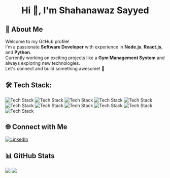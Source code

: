 <h1 align="center">Hi 👋, I'm Shahanawaz Sayyed</h1>

## 🚀 About Me
Welcome to my GitHub profile!  
I'm a passionate **Software Developer** with experience in **Node.js**, **React.js**, and **Python**.  
Currently working on exciting projects like a **Gym Management System** and always exploring new technologies.  
Let's connect and build something awesome! 🚀

## 🛠️ Tech Stack:
![Tech Stack](https://img.shields.io/badge/JavaScript-%23F7DF1E?style=for-the-badge&logo=javascript&logoColor=black) 
![Tech Stack](https://img.shields.io/badge/Python-%233776AB?style=for-the-badge&logo=python&logoColor=white) 
![Tech Stack](https://img.shields.io/badge/TypeScript-%23007ACC?style=for-the-badge&logo=typescript&logoColor=white) 
![Tech Stack](https://img.shields.io/badge/React-%2320232a?style=for-the-badge&logo=react&logoColor=%2361DAFB) 
![Tech Stack](https://img.shields.io/badge/HTML-%23E34F26?style=for-the-badge&logo=html5&logoColor=white) 
![Tech Stack](https://img.shields.io/badge/CSS-%231572B6?style=for-the-badge&logo=css3&logoColor=white) 
![Tech Stack](https://img.shields.io/badge/Node.js-%2343853D?style=for-the-badge&logo=node.js&logoColor=white) 
![Tech Stack](https://img.shields.io/badge/Express-%23404d59?style=for-the-badge&logo=express&logoColor=white) 
![Tech Stack](https://img.shields.io/badge/NestJS-%23E0234E?style=for-the-badge&logo=nestjs&logoColor=white) 
![Tech Stack](https://img.shields.io/badge/MongoDB-%2300C851?style=for-the-badge&logo=mongodb&logoColor=white) 
![Tech Stack](https://img.shields.io/badge/MySQL-%234479A1?style=for-the-badge&logo=mysql&logoColor=white)


## 🌐 Connect with Me
[![LinkedIn](https://img.shields.io/badge/-LinkedIn-blue?style=flat-square&logo=linkedin&logoColor=white)](www.linkedin.com/in/shahanawaz-sayyed-5228211b3)

## 📊 GitHub Stats
![](https://github-readme-stats.vercel.app/api?username=SayyedSha&show_icons=true&theme=react)
![](https://github-readme-stats.vercel.app/api/top-langs/?username=SayyedSha&layout=compact&theme=react)
